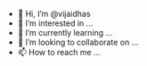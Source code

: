 - 👋 Hi, I’m @vijaidhas
- 👀 I’m interested in ...
- 🌱 I’m currently learning ...
- 💞️ I’m looking to collaborate on ...
- 📫 How to reach me ...

<!---
vijaidhas/vijaidhas is a ✨ special ✨ repository because its `README.md` (this file) appears on your GitHub profile.
You can click the Preview link to take a look at your changes.
--->
